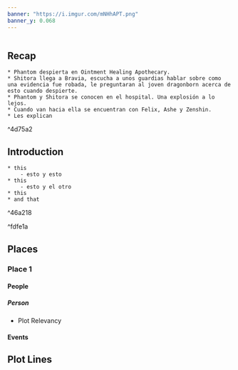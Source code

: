 ```yaml
---
banner: "https://i.imgur.com/mNHhAPT.png"
banner_y: 0.068
---
```


![]()

## Recap

```ad-ad-qr
* Phantom despierta en Ointment Healing Apothecary. 
* Shitora llega a Bravia, escucha a unos guardias hablar sobre como una evidencia fue robada, le preguntaran al joven dragonborn acerca de esto cuando despierte.
* Phantom y Shitora se conocen en el hospital. Una explosión a lo lejos.
* Cuando van hacia ella se encuentran con Felix, Ashe y Zenshin. 
* Les explican 
```

^4d75a2

## Introduction

```ad-go
* this
	- esto y esto
* this 
	- esto y el otro
* this 
* and that
```

^46a218

^fdfe1a
## Places

### Place 1
#### People 
##### Person
 * Plot Relevancy
#### Events




## Plot Lines

